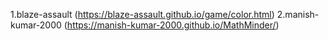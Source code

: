 1.blaze-assault (https://blaze-assault.github.io/game/color.html)
2.manish-kumar-2000 (https://manish-kumar-2000.github.io/MathMinder/)
